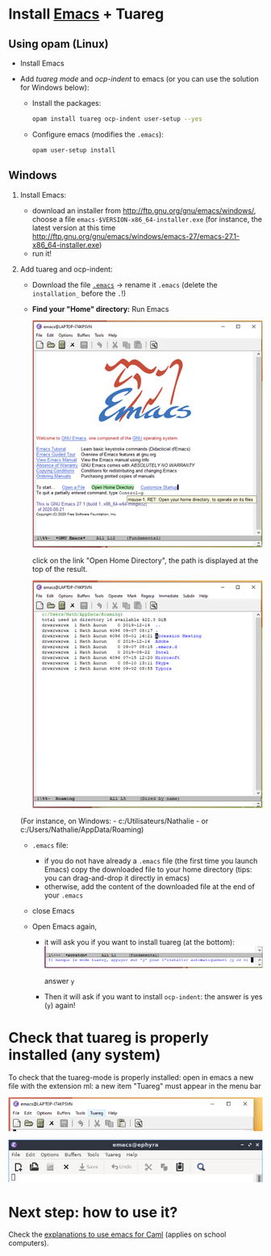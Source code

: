 # Install [Emacs](https://www.gnu.org/software/emacs/) + Tuareg

## Using opam (Linux)

- Install Emacs

- Add _tuareg mode_ and _ocp-indent_ to emacs (or you can use the solution for Windows below):

  - Install the packages:

	```bash
	opam install tuareg ocp-indent user-setup --yes
	```
	
  - Configure emacs (modifies the `.emacs`):

    ```bash
    opam user-setup install
    ```


## Windows


1. Install Emacs: 

   - download an installer from http://ftp.gnu.org/gnu/emacs/windows/, choose a file `emacs-$VERSION-x86_64-installer.exe` (for instance, the latest version at this time http://ftp.gnu.org/gnu/emacs/windows/emacs-27/emacs-27.1-x86_64-installer.exe)
   - run it!

2. Add tuareg and ocp-indent:
   - Download the file [`.emacs`](.emacs) -> rename it `.emacs` (delete the `installation_` before the `.`!) 
   - **Find your "Home" directory:** Run Emacs

     ![img](images/openHomeDirectory.png) 
	 
	 click on the link "Open Home Directory", the path is displayed at the top of the result.
	 
	 ![img](images/openHomeDirectory_2.png)
	 	
    (For instance, on Windows:
		- c:/Utilisateurs/Nathalie
		- or c:/Users/Nathalie/AppData/Roaming)
	- `.emacs` file: 
		- if you do not have already a `.emacs` file (the first time you launch Emacs) copy the downloaded file to your home directory (tips: you can drag-and-drop it directly in emacs)
		- otherwise, add the content of the downloaded file at the end of your `.emacs`
	- close Emacs

	- Open Emacs again, 
		- it will ask you if you want to install tuareg (at the bottom):
		![img](images/emacs_addTuareg.png)

	  	  answer `y`
	  	- Then it will ask if you want to install `ocp-indent`: the answer is yes (`y`) again!

# Check that tuareg is properly installed (any system)
To check that the tuareg-mode is properly installed: open in emacs a new file with the extension ml: a new item "Tuareg" must appear in the menu bar

![img](images/tuareg_windows.png)

![img](images/tuareg_ubuntu.png)

# Next step: how to use it?

Check the [explanations to use emacs for Caml](Caml_with_Emacs.md) (applies on school computers).
